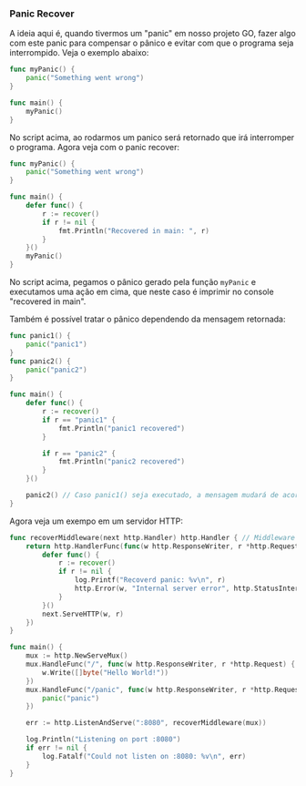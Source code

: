 ### Panic Recover

A ideia aqui é, quando tivermos um "panic" em nosso projeto GO, fazer algo com este panic para compensar o pânico e
evitar com que o programa seja interrompido. Veja o exemplo abaixo:

```GO
func myPanic() {
	panic("Something went wrong")
}

func main() {
	myPanic()
}
```

No script acima, ao rodarmos um panico será retornado que irá interromper o programa. Agora veja com o panic recover:

```GO
func myPanic() {
	panic("Something went wrong")
}

func main() {
	defer func() {
		r := recover()
		if r != nil {
			fmt.Println("Recovered in main: ", r)
		}
	}()
	myPanic()
}
```

No script acima, pegamos o pânico gerado pela função `myPanic` e executamos uma ação em cima, que neste caso é imprimir
no console "recovered in main".

Também é possível tratar o pânico dependendo da mensagem retornada:

```GO
func panic1() {
	panic("panic1")
}
func panic2() {
	panic("panic2")
}

func main() {
	defer func() {
		r := recover()
		if r == "panic1" {
			fmt.Println("panic1 recovered")
		}

		if r == "panic2" {
			fmt.Println("panic2 recovered")
		}
	}()

	panic2() // Caso panic1() seja executado, a mensagem mudará de acordo com a validação que fizemos
}
```

Agora veja um exempo em um servidor HTTP:

```GO
func recoverMiddleware(next http.Handler) http.Handler { // Middleware para recuperação de pânicos.
	return http.HandlerFunc(func(w http.ResponseWriter, r *http.Request) {
		defer func() {
			r := recover()
			if r != nil {
				log.Printf("Recoverd panic: %v\n", r)
				http.Error(w, "Internal server error", http.StatusInternalServerError)
			}
		}()
		next.ServeHTTP(w, r)
	})
}

func main() {
	mux := http.NewServeMux()
	mux.HandleFunc("/", func(w http.ResponseWriter, r *http.Request) {
		w.Write([]byte("Hello World!"))
	})
	mux.HandleFunc("/panic", func(w http.ResponseWriter, r *http.Request) {
		panic("panic")
	})

	err := http.ListenAndServe(":8080", recoverMiddleware(mux))

	log.Println("Listening on port :8080")
	if err != nil {
		log.Fatalf("Could not listen on :8080: %v\n", err)
	}
}
```